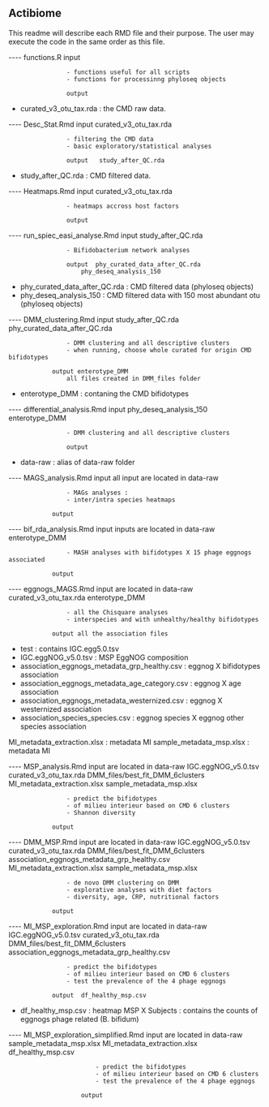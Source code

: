 ## Actibiome


This readme will describe each RMD file and their purpose.
The user may execute the code in the same order as this file.


---- functions.R			input

					- functions useful for all scripts
					- functions for processinng phyloseq objects

					output


- curated_v3_otu_tax.rda : the CMD raw data.


---- Desc_Stat.Rmd			input	 curated_v3_otu_tax.rda 

					- filtering the CMD data
					- basic exploratory/statistical analyses

					output	 study_after_QC.rda


- study_after_QC.rda : CMD filtered data.


---- Heatmaps.Rmd			input	 curated_v3_otu_tax.rda

					- heatmaps accross host factors

					output


---- run_spiec_easi_analyse.Rmd		input	 study_after_QC.rda

					- Bifidobacterium network analyses

					output 	phy_curated_data_after_QC.rda
						phy_deseq_analysis_150


- phy_curated_data_after_QC.rda : CMD filtered data (phyloseq objects)
- phy_deseq_analysis_150 : CMD filtered data with 150 most abundant otu (phyloseq objects)



---- DMM_clustering.Rmd		input	study_after_QC.rda
					phy_curated_data_after_QC.rda

					- DMM clustering and all descriptive clusters
					- when running, choose whole curated for origin CMD bifidotypes

				output enterotype_DMM
					all files created in DMM_files folder


- enterotype_DMM : contaning the CMD bifidotypes


---- differential_analysis.Rmd		input	phy_deseq_analysis_150
						enterotype_DMM

					- DMM clustering and all descriptive clusters

					output


- data-raw : alias of data-raw folder



---- MAGS_analysis.Rmd		input	all input are located in data-raw

					- MAGs analyses :
					- inter/intra species heatmaps

				output


---- bif_rda_analysis.Rmd	input	inputs are located in data-raw
					enterotype_DMM

					- MASH analyses with bifidotypes X 15 phage eggnogs associated

				output



---- eggnogs_MAGS.Rmd		input 	are located in data-raw
					curated_v3_otu_tax.rda
					enterotype_DMM

					- all the Chisquare analyses
					- interspecies and with unhealthy/healthy bifidotypes

				output all the association files

- test : contains IGC.egg5.0.tsv
- IGC.eggNOG_v5.0.tsv : MSP EggNOG composition
- association_eggnogs_metadata_grp_healthy.csv : eggnog X bifidotypes association
- association_eggnogs_metadata_age_category.csv : eggnog X age association
- association_eggnogs_metadata_westernized.csv : eggnog X westernized association
- association_species_species.csv : eggnog species X eggnog other species  association

MI_metadata_extraction.xlsx : metadata MI
sample_metadata_msp.xlsx : metadata MI


---- MSP_analysis.Rmd		input 	are located in data-raw
					IGC.eggNOG_v5.0.tsv
					curated_v3_otu_tax.rda
					DMM_files/best_fit_DMM_6clusters
					MI_metadata_extraction.xlsx
					sample_metadata_msp.xlsx

					- predict the bifidotypes
					- of milieu interieur based on CMD 6 clusters
					- Shannon diversity

				output



---- DMM_MSP.Rmd		input 	are located in data-raw
					IGC.eggNOG_v5.0.tsv
					curated_v3_otu_tax.rda
					DMM_files/best_fit_DMM_6clusters
					association_eggnogs_metadata_grp_healthy.csv
					MI_metadata_extraction.xlsx
					sample_metadata_msp.xlsx

					- de novo DMM clustering on DMM
					- explorative analyses with diet factors
					- diversity, age, CRP, nutritional factors

				output


---- MI_MSP_exploration.Rmd	input 	are located in data-raw
					IGC.eggNOG_v5.0.tsv
					curated_v3_otu_tax.rda
					DMM_files/best_fit_DMM_6clusters
					association_eggnogs_metadata_grp_healthy.csv

					- predict the bifidotypes
					- of milieu interieur based on CMD 6 clusters
					- test the prevalence of the 4 phage eggnogs

				output  df_healthy_msp.csv

- df_healthy_msp.csv : heatmap MSP X Subjects : contains the counts of  eggnogs phage related (B. bifidum)


---- MI_MSP_exploration_simplified.Rmd		input 	are located in data-raw
							sample_metadata_msp.xlsx
							MI_metadata_extraction.xlsx
							df_healthy_msp.csv

							- predict the bifidotypes
							- of milieu interieur based on CMD 6 clusters
							- test the prevalence of the 4 phage eggnogs

						output


